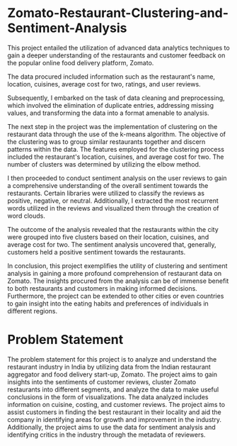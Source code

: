 # Zomato-Restaurant-Clustering-and-Sentiment-Analysis


This project entailed the utilization of advanced data analytics techniques to gain a deeper understanding of the restaurants and customer feedback on the popular online food delivery platform, Zomato.

The data procured included information such as the restaurant's name, location, cuisines, average cost for two, ratings, and user reviews.

Subsequently, I embarked on the task of data cleaning and preprocessing, which involved the elimination of duplicate entries, addressing missing values, and transforming the data into a format amenable to analysis.

The next step in the project was the implementation of clustering on the restaurant data through the use of the k-means algorithm. The objective of the clustering was to group similar restaurants together and discern patterns within the data. The features employed for the clustering process included the restaurant's location, cuisines, and average cost for two. The number of clusters was determined by utilizing the elbow method.

I then proceeded to conduct sentiment analysis on the user reviews to gain a comprehensive understanding of the overall sentiment towards the restaurants. Certain libraries were utilized to classify the reviews as positive, negative, or neutral. Additionally, I extracted the most recurrent words utilized in the reviews and visualized them through the creation of word clouds.

The outcome of the analysis revealed that the restaurants within the city were grouped into five clusters based on their location, cuisines, and average cost for two. The sentiment analysis uncovered that, generally, customers held a positive sentiment towards the restaurants.

In conclusion, this project exemplifies the utility of clustering and sentiment analysis in gaining a more profound comprehension of restaurant data on Zomato. The insights procured from the analysis can be of immense benefit to both restaurants and customers in making informed decisions. Furthermore, the project can be extended to other cities or even countries to gain insight into the eating habits and preferences of individuals in different regions.

# Problem Statement

The problem statement for this project is to analyze and understand the restaurant industry in India by utilizing data from the Indian restaurant aggregator and food delivery start-up, Zomato. The project aims to gain insights into the sentiments of customer reviews, cluster Zomato restaurants into different segments, and analyze the data to make useful conclusions in the form of visualizations. The data analyzed includes information on cuisine, costing, and customer reviews. The project aims to assist customers in finding the best restaurant in their locality and aid the company in identifying areas for growth and improvement in the industry. Additionally, the project aims to use the data for sentiment analysis and identifying critics in the industry through the metadata of reviewers.
